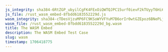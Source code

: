 ```yaml
---
js_integrity: sha384-6RtZGP_ubyilCgFK4FExOiQWTQJPC15urf0ievF2kTUyyT6Hi615C1218wPM2Uce
js_file: /rust_wasm_embed-8fbdd6183552229d.js
wasm_integrity: sha384-cTDesVjzuMP6FC9KSoWYVFYuM7B6orIr0wtGZEpoz6BNePLjBqZ4jmoCk-usWtGK
wasm_file: /rust_wasm_embed-8fbdd6183552229d_bg.wasm
title: The WASM Embed
description: The WASM Embed Test Case
slug: wasm
timestamp: 1706418775
---
```

